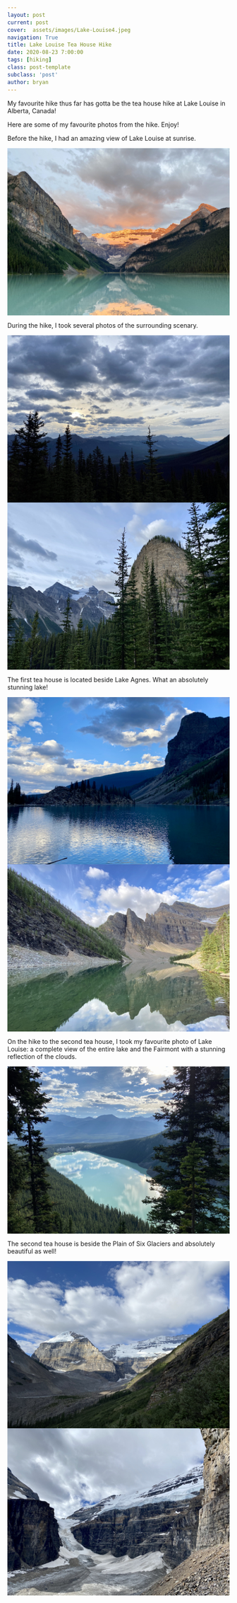 ```yaml
---
layout: post
current: post
cover:  assets/images/Lake-Louise4.jpeg
navigation: True
title: Lake Louise Tea House Hike
date: 2020-08-23 7:00:00
tags: [hiking]
class: post-template
subclass: 'post'
author: bryan
---
```


My favourite hike thus far has gotta be the tea house hike at Lake Louise in Alberta, Canada!

Here are some of my favourite photos from the hike. Enjoy! 


Before the hike, I had an amazing view of Lake Louise at sunrise. 

<img max-width="100vw" align="center" src="https://github.com/bryanyu1/blog/blob/gh-pages/assets/images/Lake-Louise4.jpeg?raw=true" alt="Lake Louise Sunrise">


During the hike, I took several photos of the surrounding scenary. 

<img max-width="100vw" align="center" src="https://github.com/bryanyu1/blog/blob/gh-pages/assets/images/Lake-Louise5.jpeg?raw=true" alt="Sunrise Views 1">

<img max-width="100vw" align="center" src="https://github.com/bryanyu1/blog/blob/gh-pages/assets/images/Lake-Louise3.jpeg?raw=true" alt="Sunrise Views 2">


The first tea house is located beside Lake Agnes. What an absolutely stunning lake! 

<img max-width="100vw" align="center" src="https://github.com/bryanyu1/blog/blob/gh-pages/assets/images/agnes-lake.jpeg?raw=true" alt="Lake Agnes 1">

<img max-width="100vw" align="center" src="https://github.com/bryanyu1/blog/blob/gh-pages/assets/images/Lake-Agnes2.jpeg?raw=true" alt="Lake Agnes 2">


On the hike to the second tea house, I took my favourite photo of Lake Louise: a complete view of the entire lake and the Fairmont with a stunning reflection of the clouds. 

<img max-width="100vw" align="center" src="https://github.com/bryanyu1/blog/blob/gh-pages/assets/images/Lake-Louise1.jpeg?raw=true" alt="Lake Louise Aerial">


The second tea house is beside the Plain of Six Glaciers and absolutely beautiful as well! 

<img max-width="100vw" align="center" src="https://github.com/bryanyu1/blog/blob/gh-pages/assets/images/Lake-Louise6.jpeg?raw=true" alt="Lake-Louise6">

<img max-width="100vw" align="center" src="https://github.com/bryanyu1/blog/blob/gh-pages/assets/images/Lake-Louise2.jpeg?raw=true" alt="Plain of Six Glaciers">

